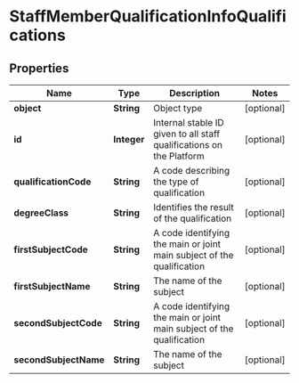 
# StaffMemberQualificationInfoQualifications

## Properties
Name | Type | Description | Notes
------------ | ------------- | ------------- | -------------
**object** | **String** | Object type |  [optional]
**id** | **Integer** | Internal stable ID given to all staff qualifications on the Platform |  [optional]
**qualificationCode** | **String** | A code describing the type of qualification  |  [optional]
**degreeClass** | **String** | Identifies the result of the qualification |  [optional]
**firstSubjectCode** | **String** | A code identifying the main or joint main subject of the qualification |  [optional]
**firstSubjectName** | **String** | The name of the subject |  [optional]
**secondSubjectCode** | **String** | A code identifying the main or joint main subject of the qualification |  [optional]
**secondSubjectName** | **String** | The name of the subject |  [optional]



